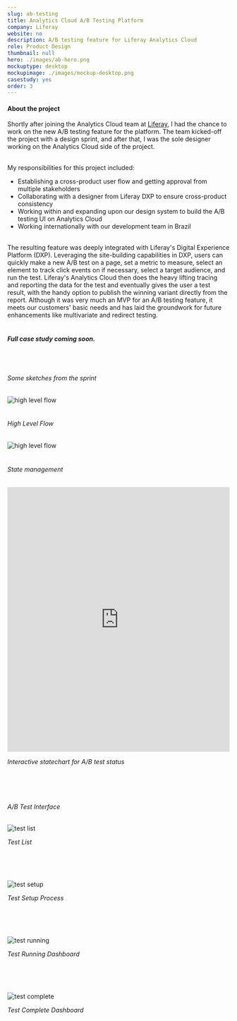 ```yaml
---
slug: ab-testing
title: Analytics Cloud A/B Testing Platform
company: Liferay
website: no
description: A/B testing feature for Liferay Analytics Cloud
role: Product Design
thumbnail: null
hero: ./images/ab-hero.png
mockuptype: desktop
mockupimage: ./images/mockup-desktop.png
casestudy: yes
order: 3
---
```


#### About the project
Shortly after joining the Analytics Cloud team at [Liferay](https://www.liferay.com), I had the chance to work on the new A/B testing feature for the platform. The team kicked-off the project with a design sprint, and after that, I was the sole designer working on the Analytics Cloud side of the project.
<br /><br />

My responsibilities for this project included:
- Establishing a cross-product user flow and getting approval from multiple stakeholders
- Collaborating with a designer from Liferay DXP to ensure cross-product consistency
- Working within and expanding upon our design system to build the A/B testing UI on Analytics Cloud
- Working internationally with our development team in Brazil
  <br /><br />

The resulting feature was deeply integrated with Liferay's Digital Experience Platform (DXP). Leveraging the site-building capabilities in DXP, users can quickly make a new A/B test on a page, set a metric to measure, select an element to track click events on if necessary, select a target audience, and run the test. Liferay's Analytics Cloud then does the heavy lifting tracing and reporting the data for the test and eventually gives the user a test result, with the handy option to publish the winning variant directly from the report. Although it was very much an MVP for an A/B testing feature, it meets our customers' basic needs and has laid the groundwork for future enhancements like multivariate and redirect testing.
<br /><br />

#### *Full case study coming soon.*
<br /><br />
###### Some sketches from the sprint
![high level flow](./images/design-sprint.png)
<br /><br />

###### High Level Flow
![high level flow](./images/high-level-flow.png)
<br /><br />

###### State management
<iframe src="https://sketch.systems/jamesjlyons/sketch/413f3350c6ae1759c7ce582768ecf8a1" width="100%" height="600" frameborder="0"></iframe>
<br />
<p class="center" style="font-style: oblique;">Interactive statechart for A/B test status</p>
<br /><br /><br />

###### A/B Test Interface
![test list](./images/test-list.png)<p class="center" style="font-style: oblique;">Test List</p>
<br /><br /><br />

![test setup](./images/test-setup.png)
<p class="center" style="font-style: oblique;">Test Setup Process</p>
<br /><br /><br />

![test running](./images/test-running.png)
<p class="center" style="font-style: oblique;">Test Running Dashboard</p>
<br /><br /><br />

![test complete](./images/test-complete.png)
<p class="center" style="font-style: oblique;">Test Complete Dashboard</p>
<br /><br /><br />
